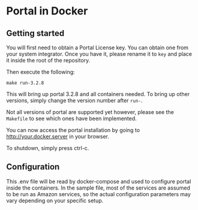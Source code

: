 Portal in Docker
================


Getting started
---------------

You will first need to obtain a Portal License key. You can obtain one from your system integrator.
Once you have it, please rename it
 to `key` and place it inside the root of the repository.

Then execute the following:

    make run-3.2.8

This will bring up portal 3.2.8 and all containers needed. To bring up other versions, simply change the version number after `run-`.

Not all versions of portal are supported yet however, please see the `Makefile` to see which ones have been implemented.

You can now access the portal installation by going to http://your.docker.server in your browser.

To shutdown, simply press ctrl-c.

Configuration
-------------

This .env file will be read by docker-compose and used to configure
portal inside the containers. In the sample file, most of the services
are assumed to be run as Amazon services, so the actual configuration
parameters may vary depending on your specific setup.
